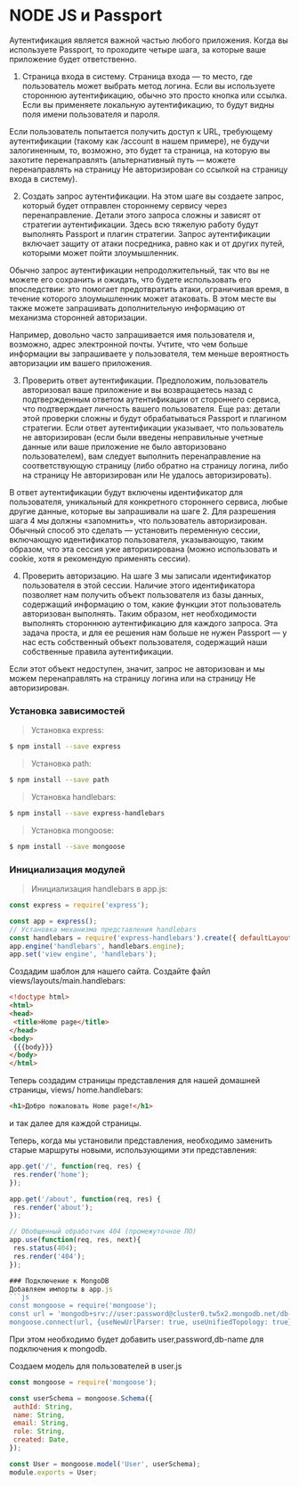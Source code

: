 # NODE JS и Passport
Аутентификация является важной частью любого приложения.
Когда вы используете Passport, то проходите четыре шага, за которые ваше приложение будет ответственно.

1. Страница входа в систему. Страница входа — то место, где пользователь может выбрать метод логина. Если вы используете стороннюю аутентификацию, обычно это просто кнопка или ссылка. Если вы применяете локальную аутентификацию, то будут видны поля имени пользователя и пароля. 

Если пользователь попытается получить доступ к URL, требующему аутентификации (такому как /account в нашем примере), не будучи залогиненным, то, возможно, это будет та страница, на которую вы захотите перенаправлять (альтернативный путь — можете перенаправлять на страницу Не авторизирован со ссылкой на страницу входа в систему).

2. Создать запрос аутентификации. На этом шаге вы создаете запрос, который будет отправлен стороннему сервису через перенаправление. Детали этого запроса сложны и зависят от стратегии аутентификации. Здесь всю тяжелую работу будут выполнять Passport и плагин стратегии. Запрос аутентификации включает защиту от атаки посредника, равно как и от других путей, которыми может пойти злоумышленник. 

Обычно запрос аутентификации непродолжительный, так что вы не можете его сохранить и ожидать, что будете использовать его впоследствии: это помогает предотвратить атаки, ограничивая время, в течение которого злоумышленник может атаковать. В этом месте вы также можете запрашивать дополнительную информацию от механизма сторонней авторизации.

Например, довольно часто запрашивается имя пользователя и, возможно, адрес электронной почты. Учтите, что чем больше информации вы запрашиваете у пользователя, тем меньше вероятность авторизации им вашего приложения.

3. Проверить ответ аутентификации. Предположим, пользователь авторизовал
ваше приложение и вы возвращаетесь назад с подтвержденным ответом аутентификации от стороннего сервиса, что подтверждает личность вашего пользователя. Еще раз: детали этой проверки сложны и будут обрабатываться Passport и плагином стратегии. Если ответ аутентификации указывает, что пользователь не авторизирован (если были введены неправильные учетные данные или ваше приложение не было авторизовано пользователем), вам следует выполнить перенаправление на соответствующую страницу (либо обратно на страницу логина, либо на страницу Не авторизирован или Не удалось авторизировать).

В ответ аутентификации будут включены идентификатор для пользователя,
уникальный для конкретного стороннего сервиса, любые другие данные, которые вы запрашивали на шаге 2. Для разрешения шага 4 мы должны «запомнить», что пользователь авторизирован. Обычный способ это сделать — установить переменную сессии, включающую идентификатор пользователя, указывающую, таким образом, что эта сессия уже авторизирована (можно использовать и cookie, хотя я рекомендую применять сессии).

4. Проверить авторизацию. На шаге 3 мы записали идентификатор пользователя в этой сессии. Наличие этого идентификатора позволяет нам получить объект пользователя из базы данных, содержащий информацию о том, какие функции этот пользователь авторизован выполнять. Таким образом, нет необходимости выполнять стороннюю аутентификацию для каждого запроса. Эта задача проста, и для ее решения нам больше не нужен Passport — у нас есть собственный объект пользователя, содержащий наши собственные правила аутентификации.

Если этот объект недоступен, значит, запрос не авторизован и мы можем перенаправлять на страницу логина или на страницу Не авторизирован.

### Установка зависимостей

> Установка express:

```sh
$ npm install --save express
```

> Установка path:

```sh
$ npm install --save path
```

> Установка handlebars:

```sh
$ npm install --save express-handlebars
```

> Установка mongoose:

```sh
$ npm install --save mongoose
```

### Инициализация модулей

> Инициализация handlebars в app.js:
```js
const express = require('express');

const app = express();
// Установка механизма представления handlebars
const handlebars = require('express-handlebars').create({ defaultLayout:'main' });
app.engine('handlebars', handlebars.engine);
app.set('view engine', 'handlebars');
```

Создадим шаблон для нашего сайта. Создайте файл  views/layouts/main.handlebars:
```html
<!doctype html>
<html>
<head>
 <title>Home page</title>
</head>
<body>
 {{{body}}}
</body>
</html>
```
Теперь создадим страницы представления для нашей домашней страницы, views/
home.handlebars:
```html
<h1>Добро пожаловать Home page!</h1>
```
и так далее для каждой страницы.

Теперь, когда мы установили представления, необходимо заменить старые 
маршруты новыми, использующими эти представления:
```js
app.get('/', function(req, res) {
 res.render('home');
});

app.get('/about', function(req, res) {
 res.render('about');
});

// Обобщенный обработчик 404 (промежуточное ПО)
app.use(function(req, res, next){
 res.status(404);
 res.render('404');
});

### Подключение к MongoDB
Добавляем импорты в app.js
```js
const mongoose = require('mongoose');
const url = 'mongodb+srv://user:password@cluster0.tw5x2.mongodb.net/db-name'
mongoose.connect(url, {useNewUrlParser: true, useUnifiedTopology: true})
```
При этом необходимо будет добавить user,password,db-name для подключения к mongodb.

Создаем модель для пользователей в user.js
```js
const mongoose = require('mongoose');

const userSchema = mongoose.Schema({
 authId: String,
 name: String,
 email: String,
 role: String,
 created: Date,
});

const User = mongoose.model('User', userSchema);
module.exports = User;
```
